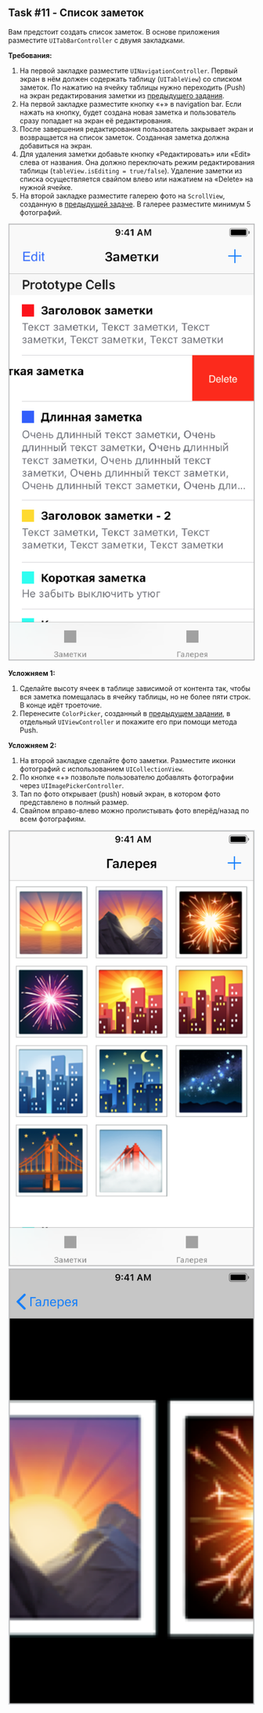 ## Task #11 - Список заметок

Вам предстоит создать список заметок. В основе приложения разместите `UITabBarController` с двумя закладками.

**Требования:**

1. На первой закладке разместите `UINavigationController`. Первый экран в нём должен содержать таблицу (`UITableView`) со списком заметок. По нажатию на ячейку таблицы нужно переходить (Push) на экран редактирования заметки из [предыдущего задания](tasks/edit_screen.md).
2. На первой закладке разместите кнопку «+» в navigation bar. Если нажать на кнопку, будет создана новая заметка и пользователь сразу попадает на экран её редактирования.
3. После завершения редактирования пользователь закрывает экран и возвращается на список заметок. Созданная заметка должна добавиться на экран.
4. Для удаления заметки добавьте кнопку «Редактировать» или «Edit» слева от названия. Она должно переключать режим редактирования таблицы (`tableView.isEditing = true/false`). Удаление заметки из списка осуществляется свайпом влево или нажатием на «Delete» на нужной ячейке.
5. На второй закладке разместите галерею фото на `ScrollView`, созданную в [предыдущей задаче](hello-6.md). В галерее разместите минимум 5 фотографий.

![](images/111.png)

**Усложняем 1:**

1. Сделайте высоту ячеек в таблице зависимой от контента так, чтобы вся заметка помещалась в ячейку таблицы, но не более пяти строк. В конце идёт троеточие.
2. Перенесите `ColorPicker`, созданный в [предыдущем задании](tasks/edit_screen.md), в отдельный `UIViewController` и покажите его при помощи метода Push.

**Усложняем 2:**

1. На второй закладке сделайте фото заметки. Разместите иконки фотографий с использованием `UICollectionView`.
2. По кнопке «+» позвольте пользователю добавлять фотографии через `UIImagePickerController`.
3. Тап по фото открывает (push) новый экран, в котором фото представлено в полный размер.
4. Свайпом вправо-влево можно пролистывать фото вперёд/назад по всем фотографиям.

![](images/33.png) ![](images/333.png)



